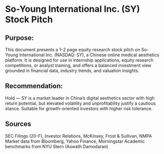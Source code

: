 # So-Young International Inc. (SY) Stock Pitch

## Purpose:
This document presents a 1–2 page equity research stock pitch on So-Young International Inc. (NASDAQ: SY), a Chinese online medical aesthetics platform. It is designed for use in internship applications, equity research competitions, or analyst training, and offers a balanced investment view grounded in financial data, industry trends, and valuation insights.

## Recommendation:
Hold — SY is a market leader in China’s digital aesthetics sector with high return potential, but elevated volatility and unprofitability justify a cautious stance. Suitable for growth-oriented investors with higher risk tolerance.

## Sources
SEC Filings (20-F), Investor Relations, McKinsey, Frost & Sullivan, NMPA
Market data from Bloomberg, Yahoo Finance, Morningstar
Academic benchmarks from NYU Stern (Aswath Damodaran)
